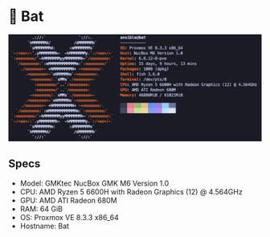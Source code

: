 # 🦇 Bat 

![Bat Neofetch](./assets/bat-neofetch.png)

## Specs

- Model: GMKtec NucBox GMK M6 Version 1.0
- CPU: AMD Ryzen 5 6600H with Radeon Graphics (12) @ 4.564GHz
- GPU: AMD ATI Radeon 680M
- RAM: 64 GiB
- OS: Proxmox VE 8.3.3 x86_64
- Hostname: Bat
